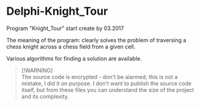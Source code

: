 # Delphi-Knight_Tour
Program "Knight_Tour" start create by 03.2017

The meaning of the program: clearly solves the problem of traversing a chess knight across a chess field from a given cell.

Various algorithms for finding a solution are available.

> [!WARNING]\
> The source code is encrypted - don't be alarmed, this is not a mistake, I did it on purpose. I don't want to publish the source code itself, but from these files you can understand the size of the project and its complexity.
